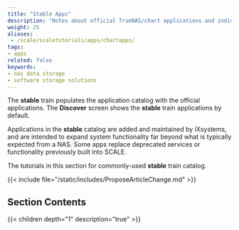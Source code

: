 ```yaml
---
title: "Stable Apps"
description: "Notes about official TrueNAS/chart applications and individual tutorials for these applications."
weight: 25
aliases:
 - /scale/scaletutorials/apps/chartapps/
tags:
- apps
related: false
keywords:
- nas data storage
- software storage solutions
---
```




The **stable** train populates the application catalog with the official applications.
The **Discover** screen shows the **stable** train applications by default.

Applications in the **stable** catalog are added and maintained by iXsystems, and are intended to expand system functionality far beyond what is typically expected from a NAS.
Some apps replace deprecated services or functionality previously built into SCALE.

The tutorials in this section for commonly-used **stable** train catalog.

{{< include file="/static/includes/ProposeArticleChange.md" >}}

<div class="noprint">

## Section Contents

{{< children depth="1" description="true" >}}

</div>
